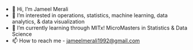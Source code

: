 - 👋 Hi, I’m Jameel Merali
- 👀 I’m interested in operations, statistics, machine learning, data analytics, & data visualization 
- 🌱 I’m currently learning through MITx! MicroMasters in Statistics & Data Science
- 📫 How to reach me - jameelmerali1992@gmail.com


